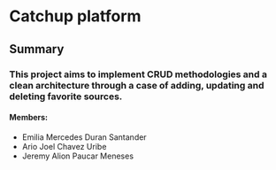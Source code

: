 # Catchup platform

## Summary

### This project aims to implement CRUD methodologies and a clean architecture through a case of adding, updating and deleting favorite sources.

#### Members:
* Emilia Mercedes Duran Santander
* Ario Joel Chavez Uribe
* Jeremy Alion Paucar Meneses
